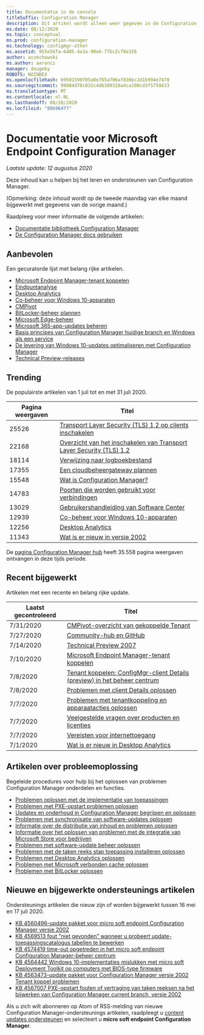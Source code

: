 ```yaml
---
title: Documentatie in de console
titleSuffix: Configuration Manager
description: Dit artikel wordt alleen weer gegeven in de Configuration Manager-console.
ms.date: 08/12/2020
ms.topic: conceptual
ms.prod: configuration-manager
ms.technology: configmgr-other
ms.assetid: 955e56fa-6485-4a1a-90e6-77bc2cf8e326
author: aczechowski
ms.author: aaroncz
manager: dougeby
ROBOTS: NOINDEX
ms.openlocfilehash: b9501590f05a0e765a706af036bc2d1b994e7470
ms.sourcegitcommit: 99084d70c032c4db109328a4ca100cd3f5759433
ms.translationtype: MT
ms.contentlocale: nl-NL
ms.lasthandoff: 08/20/2020
ms.locfileid: "88696477"
---
```

<!-- 
- Feature 1357546
- This page displays in-console, under the Community workspace, Documentation node. 
- Don't use any relative links; must be full https://docs.microsoft.com and language neutral
- Process: https://microsoft.sharepoint.com/teams/ConfigMgr/Documents/ContentPub/Data%20collection%20process%20for%20Feature%201357546%20In-console%20documentation.docx?web=1
-->

# <a name="microsoft-endpoint-configuration-manager-documentation"></a>Documentatie voor Microsoft Endpoint Configuration Manager

*Laatste update: 12 augustus 2020*

Deze inhoud kan u helpen bij het leren en ondersteunen van Configuration Manager.

(Opmerking: deze inhoud wordt op de tweede maandag van elke maand bijgewerkt met gegevens van de vorige maand.)

Raadpleeg voor meer informatie de volgende artikelen:

- [Documentatie bibliotheek Configuration Manager](../../index.yml)  
- [De Configuration Manager docs gebruiken](../understand/use-docs.md)

## <a name="recommended"></a>Aanbevolen

Een gecuratorde lijst met belang rijke artikelen.

- [Microsoft Endpoint Manager-tenant koppelen](../../tenant-attach/index.yml)
- [Eindpuntanalyse](../../../analytics/index.yml)
- [Desktop Analytics](../../desktop-analytics/index.yml)
- [Co-beheer voor Windows 10-apparaten](../../comanage/index.yml)  
- [CMPivot](../servers/manage/cmpivot.md)  
- [BitLocker-beheer plannen](../../protect/plan-design/bitlocker-management.md)  
- [Microsoft Edge-beheer](../../apps/deploy-use/deploy-edge.md)  
- [Microsoft 365-app-updates beheren](../../sum/deploy-use/manage-office-365-proplus-updates.md)  
- [Basis principes van Configuration Manager huidige branch en Windows als een service](../understand/configuration-manager-and-windows-as-service.md)
- [De levering van Windows 10-updates optimaliseren met Configuration Manager](../../sum/deploy-use/optimize-windows-10-update-delivery.md)
- [Technical Preview-releases](../get-started/technical-preview.md)

## <a name="trending"></a>Trending

De populairste artikelen van 1 juli tot en met 31 juli 2020.

| Pagina weergaven | Titel |
|------------|-------|
| 25526 | [Transport Layer Security (TLS) 1,2 op clients inschakelen](../plan-design/security/enable-tls-1-2-client.md) |
| 22168 | [Overzicht van het inschakelen van Transport Layer Security (TLS) 1,2](../plan-design/security/enable-tls-1-2.md) |
| 18114 | [Verwijzing naar logboekbestand](../plan-design/hierarchy/log-files.md) |
| 17355 | [Een cloudbeheergateway plannen](../clients/manage/cmg/plan-cloud-management-gateway.md) |
| 15548 | [Wat is Configuration Manager?](../understand/introduction.md) |
| 14783 | [Poorten die worden gebruikt voor verbindingen](../plan-design/hierarchy/ports.md) |
| 13029 | [Gebruikershandleiding van Software Center](../understand/software-center.md) |
| 12939 | [Co-beheer voor Windows 10-apparaten](../../comanage/overview.md) |
| 12256 | [Desktop Analytics](../../desktop-analytics/overview.md) |
| 11343 | [Wat is er nieuw in versie 2002](../plan-design/changes/whats-new-in-version-2002.md) |

De [pagina Configuration Manager hub](../../index.yml) heeft 35.558 pagina weergaven ontvangen in deze tijds periode.

## <a name="recently-updated"></a>Recent bijgewerkt

Artikelen met een recente en belang rijke update.

| Laatst gecontroleerd | Titel |
|---------------|-------|
| 7/31/2020 | [CMPivot-overzicht van gekoppelde Tenant](../../tenant-attach/cmpivot-overview-attached.md) |
| 7/27/2020 | [Community-hub en GitHub](../servers/manage/community-hub.md) |
| 7/14/2020 | [Technical Preview 2007](../get-started/2020/technical-preview-2007.md) |
| 7/10/2020 | [Microsoft Endpoint Manager-tenant koppelen](../../tenant-attach/device-sync-actions.md) |
| 7/8/2020 | [Tenant koppelen: ConfigMgr-client Details (preview) in het beheer centrum](../../tenant-attach/client-details.md) |
| 7/8/2020 | [Problemen met client Details oplossen](../../tenant-attach/troubleshoot-client-details.md) |
| 7/7/2020 | [Problemen met tenantkoppeling en apparaatacties oplossen](../../tenant-attach/troubleshoot.md) |
| 7/7/2020 | [Veelgestelde vragen over producten en licenties](../understand/product-and-licensing-faq.md) |
| 7/7/2020 | [Vereisten voor internettoegang](../plan-design/network/internet-endpoints.md) |
| 7/1/2020 | [Wat is er nieuw in Desktop Analytics](../../desktop-analytics/whats-new.md) |

## <a name="troubleshooting-articles"></a>Artikelen over probleemoplossing

Begeleide procedures voor hulp bij het oplossen van problemen Configuration Manager onderdelen en functies.

- [Problemen oplossen met de implementatie van toepassingen](../../apps/understand/app-deployment-technical-reference.md)
- [Problemen met PXE-opstart problemen oplossen](https://support.microsoft.com/help/4468612)
- [Updates en onderhoud in Configuration Manager begrijpen en oplossen](https://support.microsoft.com/help/4490424)
- [Problemen met synchronisatie van software-updates oplossen](https://support.microsoft.com/help/10059)
- [Informatie over de distributie van inhoud en problemen oplossen](https://support.microsoft.com/help/4482728)
- [Informatie over het oplossen van problemen met de integratie van Microsoft Store voor bedrijven](../../apps/deploy-use/troubleshoot-microsoft-store-for-business-integration.md)
- [Problemen met software-update beheer oplossen](https://support.microsoft.com/help/10680)
- [Problemen met de taken reeks stap toepassing installeren oplossen](https://support.microsoft.com/help/18408/)
- [Problemen met Desktop Analytics oplossen](../../desktop-analytics/troubleshooting.md)
- [Problemen met Microsoft verbonden cache oplossen](../servers/deploy/configure/troubleshoot-microsoft-connected-cache.md)
- [Problemen met BitLocker oplossen](../../protect/tech-ref/bitlocker/troubleshoot.md)

## <a name="new-and-updated-support-articles"></a>Nieuwe en bijgewerkte ondersteunings artikelen

Ondersteunings artikelen die nieuw zijn of worden bijgewerkt tussen 16 mei en 17 juli 2020.

- [KB 4560496-update pakket voor micro soft endpoint Configuration Manager versie 2002](https://support.microsoft.com/help/4560496)
- [KB 4569513 fout "niet gevonden" wanneer u probeert update-toepassingscatalogus tabellen te bewerken](https://support.microsoft.com/help/4569513)
- [KB 4574419 time-out opgetreden in het micro soft endpoint Configuration Manager-beheer centrum](https://support.microsoft.com/help/4574416)
- [KB 4564442 Windows 10-implementaties mislukken met micro soft Deployment Toolkit op computers met BIOS-type firmware](https://support.microsoft.com/help/4564442)
- [KB 4563473-update pakket voor Configuration Manager versie 2002 Tenant koppel problemen](https://support.microsoft.com/help/4563473)
- [KB 4567007 PXE-opstart fouten of vertraging van taken reeksen na het bijwerken van Configuration Manager current branch, versie 2002](https://support.microsoft.com/help/4567007)

Als u zich wilt abonneren op Atom of RSS-melding van nieuwe Configuration Manager-ondersteunings artikelen, raadpleegt u [content updates ondersteunen](https://support.microsoft.com/help/4089498/) en selecteert u **micro soft endpoint Configuration Manager**.
